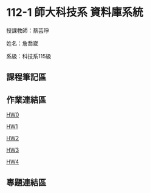 # 112-1 師大科技系  資料庫系統
授課教師：蔡芸琤

姓名：詹喬崴

系級：科技系115級

## 課程筆記區
## 作業連結區
[HW0](https://www.youtube.com/watch?v=asW7ZtmcfEA)

[HW1](https://www.youtube.com/watch?v=Ys3KJLN_F8Y&ab_channel=%E8%A9%B9%E5%96%AC%E5%B4%B4)

[HW2](https://www.youtube.com/watch?v=Aj13xdYE4LU&ab_channel=%E8%A9%B9%E5%96%AC%E5%B4%B4)

[HW3](https://www.youtube.com/watch?v=r6y1qE5dkAU&ab_channel=%E8%A9%B9%E5%96%AC%E5%B4%B4)

[HW4](https://youtu.be/SRq5_MdypS4)

## 專題連結區
